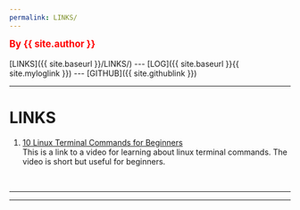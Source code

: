 ```yaml
---
permalink: LINKS/
---
```

<span style="color:red; font-weight:bold; font-size:larger;">By {{ site.author }}</span>
<br><br>
[LINKS]({{ site.baseurl }}/LINKS/) ---
[LOG]({{ site.baseurl }}{{ site.myloglink }}) ---
[GITHUB]({{ site.githublink }})
<br>
<hr>

# LINKS

1. [10 Linux Terminal Commands for Beginners](https://youtu.be/CpTfQ-q6MPU)<br>
This is a link to a video for learning about linux terminal commands.
The video is short but useful for beginners.



<br>
<hr>
<hr>
<br>
